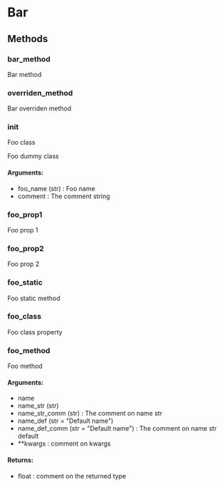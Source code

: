 # Bar



## Methods

### bar_method

Bar method




### overriden_method

Bar overriden method




### __init__

Foo class

Foo dummy class



#### Arguments:
- foo_name (str) : Foo name
- comment : The comment string


### foo_prop1

Foo prop 1




### foo_prop2

Foo prop 2




### foo_static

Foo static method




### foo_class

Foo class property




### foo_method

Foo method



#### Arguments:
- name
- name_str (str)
- name_str_comm (str) : The comment on name str
- name_def (str = "Default name")
- name_def_comm (str = "Default name") : The comment on name str default
- **kwargs : comment on kwargs

#### Returns:
- float : comment on the returned type




